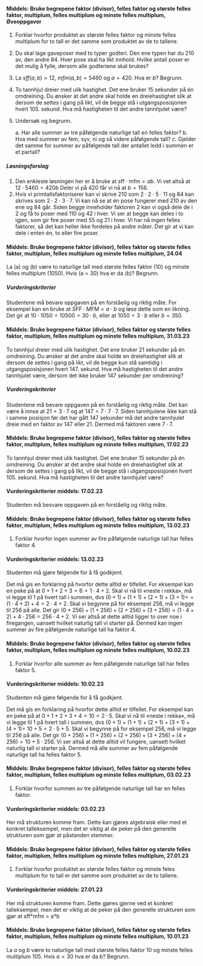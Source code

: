 #### Middels: Bruke begrepene faktor (divisor), felles faktor og største felles faktor, multiplum, felles multiplum og minste felles multiplum,  Øveoppgaver

1. Forklar hvorfor produktet av største felles faktor og minste felles
    multiplum for to tall er det samme som produktet av de to tallene.

2. Du skal lage gaveposer med to typer godteri. Den ene typen har du
    210 av, den andre 84. Hver pose skal ha likt innhold. Hvilke antall
    poser er det mulig å fylle, dersom alle godteriene skal brukes?

3. La $sff(a,b) = 12$, $mfm(a,b) = 5460$ og $a = 420$. Hva er $b$?
    Begrunn.

4. To tannhjul dreier med ulik hastighet. Det ene bruker 15 sekunder på
    én omdreining. Du ønsker at det andre skal holde en dreiehastighet
    slik at dersom de settes i gang på likt, vil de begge stå i
    utgangsposisjonen hvert 105. sekund. Hva må hastigheten til det
    andre tannhjulet være?

5. Undersøk og begrunn.

    a.  Har alle summer av tre påfølgende naturlige tall en felles faktor?
    b.  Hva med summer av fem, syv, ni og så videre påfølgende tall?
    c.  Gjelder det samme for summer av påfølgende tall der antallet ledd i summen er et partall?

##### Løsningsforslag

1. Den enkleste løsningen her er å bruke at $\text{sff}\cdot \text{mfm} = ab$. Vi vet altså at $12\cdot 5460 = 420 b$ Deler vi på $420$ får vi nå at $b = 156$.
2. Hvis vi primtallsfaktoriserer kan vi skrive $210$ som $2\cdot 2\cdot 5 \cdot 11$ og $84$ kan skrives som $2\cdot 2 \cdot 3\cdot 7$. Vi kan nå se at én pose fungerer med $210$ av den ene og 84 går. Siden begge inneholder faktoren $2$ kan vi også dele de i 2 og få to poser med $110$ og $42$ i hver. Vi ser at begge kan deles i to igjen, som gir fire poser med $55$ og $21$ i hver. Vi har nå ingen felles faktorer, så det kan heller ikke fordeles på andre måter. Det gir at vi kan dele i enten én, to eller fire poser.

#### Middels: Bruke begrepene faktor (divisor), felles faktor og største felles faktor, multiplum, felles multiplum og minste felles multiplum,  24.04

La \(a\) og \(b\) være to naturlige tall med største felles faktor \(10\) og minste felles multiplum \(1050\). Hvis \(a = 30\) hva er da \(b\)? Begrunn.

##### Vurderingskriterier

Studentene må bevare oppgaven på en forståelig og riktig måte. For eksempel kan en bruke at $SFF\cdot MFM = a\cdot b$ og løse dette som en likning. Det gir at $10\cdot 1050 = 10500 = 30\cdot b$, eller at $1050 = 3\cdot b$ eller $b = 350$.

#### Middels: Bruke begrepene faktor (divisor), felles faktor og største felles faktor, multiplum, felles multiplum og minste felles multiplum,  31.03.23

To tannhjul dreier med ulik hastighet. Det ene bruker 21 sekunder på én omdreining. Du ønsker at det andre skal holde en dreiehastighet slik at dersom de settes i gang på likt, vil de begge kun stå samtidig i utgangsposisjonen hvert 147. sekund. Hva må hastigheten til det andre tannhjulet være, dersom det ikke bruker 147 sekunder per omdreining?

##### Vurderingskriterier

Studentene må bevare oppgaven på en forståelig og riktig måte. Det kan være å innse at $21 = 3\cdot 7$ og at $147 = 7\cdot 7 \cdot 7$. Siden tannhjulene ikke kan stå i samme posisjon før det har gått $147$ sekunder må det andre tannhjulet dreie med en faktor av $147$ eller $21$. Dermed må faktoren være $7\cdot 7$.

#### Middels: Bruke begrepene faktor (divisor), felles faktor og største felles faktor, multiplum, felles multiplum og minste felles multiplum,  17.02.23

To tannhjul dreier med ulik hastighet. Det ene bruker 15 sekunder på én omdreining. Du ønsker at det andre skal holde en dreiehastighet slik at dersom de settes i gang på likt, vil de begge stå i utgangsposisjonen hvert 105. sekund. Hva må hastigheten til det andre tannhjulet være?

#### Vurderingskriterier middels:  17.02.23

Studenten må besvare oppgaven på en forståelig og riktig måte.

#### Middels: Bruke begrepene faktor (divisor), felles faktor og største felles faktor, multiplum, felles multiplum og minste felles multiplum,  13.02.23

1. Forklar hvorfor ingen summer av fire påfølgende naturlige tall har felles faktor  $4$.

#### Vurderingskriterier middels:  13.02.23

Studenten må gjøre følgende for å få godkjent.

Det må gis en forklaring på hvorfor dette alltid er
tilfellet.
For eksempel kan en peke på at
$0 + 1 + 2 + 3 = 6 = 1 \cdot 4 + 2$. Skal vi nå til «neste i
rekka», må vi legge til 1 på hvert tall i summen, dvs
$(0 + 1) + (1 + 1) + (2 + 1) + (3 + 1) + = (1\cdot 4 + 2) + 4 = 2 \cdot 4 + 2$.
Skal vi begynne på for eksempel 256, må vi legge til 256 på
alle. Det gir
$(0 + 256) + (1 + 256) + (2 + 256) + (3 + 256) =  (1\cdot 4 + 2) + 4 \cdot 256 = 256\cdot 4 + 2$.
Vi ser altså at dette alltid ligger to over noe i firegangen, uansett hvilket
naturlig tall vi starter på. Dermed kan ingen summer av fire
påfølgende naturlige tall ha faktor 4.

#### Middels: Bruke begrepene faktor (divisor), felles faktor og største felles faktor, multiplum, felles multiplum og minste felles multiplum,  10.02.23

1. Forklar hvorfor alle summer av fem påfølgende naturlige tall har felles faktor  $5$.

#### Vurderingskriterier middels:  10.02.23

Studenten må gjøre følgende for å få godkjent.

Det må gis en forklaring på hvorfor dette alltid er
tilfellet.
For eksempel kan en peke på at
$0 + 1 + 2 + 3 + 4 = 10 = 2 \cdot 5$. Skal vi nå til «neste i
rekka», må vi legge til 1 på hvert tall i summen, dvs
$(0 + 1) + (1 + 1) + (2 + 1) + (3 + 1) + (4 + 1) = \ 10 + 5 = 2 \cdot 5 + 5$.
Skal vi begynne på for eksempel 256, må vi legge til 256 på
alle. Det gir
$(0 + 256) + (1 + 256) + (2 + 256) + (3 + 256) + (4 + 256) = 10 + 5 \cdot 256$.
Vi ser altså at dette alltid vil fungere, uansett hvilket
naturlig tall vi starter på. Dermed må alle summer av fem
påfølgende naturlige tall ha felles faktor 5.

#### Middels: Bruke begrepene faktor (divisor), felles faktor og største felles faktor, multiplum, felles multiplum og minste felles multiplum,  03.02.23

1. Forklar hvorfor summen av tre påfølgende naturlige tall har en felles faktor.

#### Vurderingskriterier middels:  03.02.23

Her må strukturen komme fram. Dette kan gjøres
algebraisk eller med et konkret talleksempel, men det er viktig
at de peker på den generelle strukturen som gjør at påstanden
stemmer.

#### Middels: Bruke begrepene faktor (divisor), felles faktor og største felles faktor, multiplum, felles multiplum og minste felles multiplum,  27.01.23

1. Forklar hvorfor produktet av største felles faktor og minste feles multiplum for to tall er det samme som produktet av de to tallene.

#### Vurderingskriterier middels:  27.01.23

Her må strukturen komme fram. Dette gjøres gjerne ved
et konkret talleksempel, men det er viktig at de peker på den
generelle strukturen som gjør at sff\*mfm = a\*b

#### Middels: Bruke begrepene faktor (divisor), felles faktor og største felles faktor, multiplum, felles multiplum og minste felles multiplum,  10.01.23

La $a$ og $b$ være to naturlige tall med største felles faktor $10$ og minste felles multiplum $105$. Hvis $a = 30$ hva er da $b$? Begrunn.

